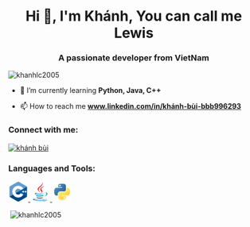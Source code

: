<h1 align="center">Hi 👋, I'm Khánh, You can call me Lewis</h1>
<h3 align="center">A passionate developer from VietNam</h3>

<p align="left"> <img src="https://komarev.com/ghpvc/?username=khanhlc2005&label=Profile%20views&color=0e75b6&style=flat" alt="khanhlc2005" /> </p>

- 🌱 I’m currently learning **Python, Java, C++**

- 📫 How to reach me **www.linkedin.com/in/khánh-bùi-bbb996293**

<h3 align="left">Connect with me:</h3>
<p align="left">
<a href="https://fb.com/khánh bùi" target="blank"><img align="center" src="https://raw.githubusercontent.com/rahuldkjain/github-profile-readme-generator/master/src/images/icons/Social/facebook.svg" alt="khánh bùi" height="30" width="40" /></a>
</p>

<h3 align="left">Languages and Tools:</h3>
<p align="left"> <a href="https://www.w3schools.com/cpp/" target="_blank" rel="noreferrer"> <img src="https://raw.githubusercontent.com/devicons/devicon/master/icons/cplusplus/cplusplus-original.svg" alt="cplusplus" width="40" height="40"/> </a> <a href="https://www.java.com" target="_blank" rel="noreferrer"> <img src="https://raw.githubusercontent.com/devicons/devicon/master/icons/java/java-original.svg" alt="java" width="40" height="40"/> </a> <a href="https://www.python.org" target="_blank" rel="noreferrer"> <img src="https://raw.githubusercontent.com/devicons/devicon/master/icons/python/python-original.svg" alt="python" width="40" height="40"/> </a> </p>

<p>&nbsp;<img align="center" src="https://github-readme-stats.vercel.app/api?username=khanhlc2005&show_icons=true&locale=en" alt="khanhlc2005" /></p>

